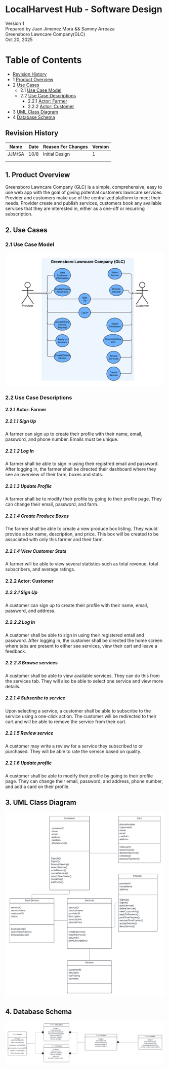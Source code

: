 # LocalHarvest Hub - Software Design 

Version 1  
Prepared by Juan Jimenez Mora && Sammy Arreaza\
Greensboro Lawncare Company(GLC) \
Oct 20, 2025

Table of Contents
=================
* [Revision History](#revision-history)
* 1 [Product Overview](#1-product-overview)
* 2 [Use Cases](#2-use-cases)
  * 2.1 [Use Case Model](#21-use-case-model)
  * 2.2 [Use Case Descriptions](#22-use-case-descriptions)
    * 2.2.1 [Actor: Farmer](#221-actor-Provider)
    * 2.2.2 [Actor: Customer](#222-actor-Customer) 
* 3 [UML Class Diagram](#3-uml-class-diagram)
* 4 [Database Schema](#4-database-schema)

## Revision History
| Name | Date    | Reason For Changes  | Version   |
| ---- | ------- | ------------------- | --------- |
|  JJM/SA  |10/8     | Initial Design      |    1      |
|      |         |                     |           |
|      |         |                     |           |

## 1. Product Overview
Greensboro Lawncare Company (GLC) is a simple, comprehensive, easy to use web app with the goal of giving potential customers lawncare services. Provider and customers make use of the centralized platform to meet their needs. 
Provider create and publish services, customers book any available services that they are interested in, either as a one-off or recurring subscription.

## 2. Use Cases
### 2.1 Use Case Model
![Use Case Model](https://github.com/JuanJimenez30/OPProject340/blob/main/doc/Object-Oriented-Design/Simple%20Use%20case%20diagram.png)

### 2.2 Use Case Descriptions

#### 2.2.1 Actor: Farmer
##### 2.2.1.1 Sign Up
A farmer can sign up to create their profile with their name, email, password, and phone number. Emails must be unique.
##### 2.2.1.2 Log In
A farmer shall be able to sign in using their registred email and password. After logging in, the farmer shall be directed their dashboard where they see an overview of their farm, boxes and stats.
##### 2.2.1.3 Update Profile
A farmer shall be to modify their profile by going to their profile page. They can change their email, password, and farm.
##### 2.2.1.4 Create Produce Boxes
The farmer shall be able to create a new produce box listing. They would provide a box name, description, and price. This box will be created to be associated with only this farmer and their farm.
##### 2.2.1.4 View Customer Stats
A farmer will be able to view several statistics such as total revenue, total subscribers, and average ratings.

#### 2.2.2 Actor: Customer
##### 2.2.2.1 Sign Up
A customer can sign up to create their profile with their name, email, password, and address.
##### 2.2.2.2 Log In
A customer shall be able to sign in using their registered email and password. After logging in, the customer shall be directed the home screen where tabs are present to either see services, view their cart and leave a feedback.
##### 2.2.2.3 Browse services
A customer shall be able to view available services. They can do this from the services tab. They will also be able to select one service and view more details.
##### 2.2.1.4 Subscribe to service
Upon selecting a service, a customer shall be able to subscribe to the service using a one-click action. The customer will be redirected to their cart and will be able to remove the service from their cart.
##### 2.2.1.5 Review service
A customer may write a review for a service they subscribed to or purchased. They will be able to rate the service based on quality.
##### 2.2.1.6 Update profile
A customer shall be able to modify their profile by going to their profile page. They can change their email, password, and address, phone number, and add a card on their profile.

## 3. UML Class Diagram
![UML Class Diagram](https://github.com/JuanJimenez30/OPProject340/blob/main/doc/Object-Oriented-Design/GLC%20UML%20.png)
## 4. Database Schema
![UML Class Diagram](https://github.com/JuanJimenez30/OPProject340/blob/main/doc/Object-Oriented-Design/loanEligibilitySystem.UML.png)
